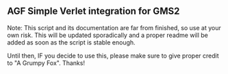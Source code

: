 ## AGF Simple Verlet integration for GMS2

Note: This script and its documentation are far from finished, so use at your own risk. This will be updated sporadically and a proper readme will be added as soon as the script is stable enough.

Until then, IF you decide to use this, please make sure to give proper credit to "A Grumpy Fox". Thanks!
